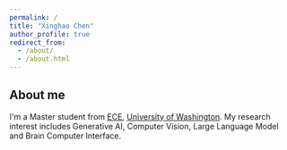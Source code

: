 ```yaml
---
permalink: /
title: "Xinghao Chen"
author_profile: true
redirect_from: 
  - /about/
  - /about.html
---
```


About me
-----
I'm a Master student from [ECE](https://www.ece.uw.edu/), [University of Washington](https://www.washington.edu/). My research interest includes Generative AI, Computer Vision, Large Language Model and Brain Computer Interface.  
